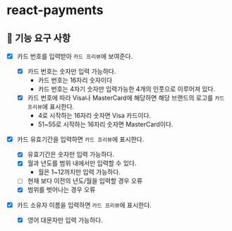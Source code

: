 # react-payments

## 📝 기능 요구 사항

- [x] 카드 번호를 입력받아 `카드 프리뷰`에 보여준다.

  - [x] 카드 번호는 숫자만 입력 가능하다.
    - 카드 번호는 16자리 숫자이다
    - 카드 번호는 4자기 숫자만 입력가능한 4개의 인풋으로 이루어져 있다.
  - [x] 카드 번호에 따라 Visa나 MasterCard에 해당하면 해당 브랜드의 로고를 `카드 프리뷰`에 표시한다.
    - 4로 시작하는 16자리 숫자면 Visa 카드이다.
    - 51~55로 시작하는 16자리 숫자면 MasterCard이다.

- [x] 카드 유효기간을 입력하면 `카드 프리뷰`에 표시한다.

  - [x] 유효기간은 숫자만 입력 가능하다.
  - [x] 월과 년도를 범위 내에서만 입력할 수 있다.
    - 월은 1~12까지만 입력 가능하다.
  - [ ] 현재 보다 이전의 년도/월을 입력할 경우 오류
  - [x] 범위를 벗어나는 경우 오류

- [x] 카드 소유자 이름을 입력하면 `카드 프리뷰`에 표시한다.
  - [x] 영어 대문자만 입력 가능하다.

